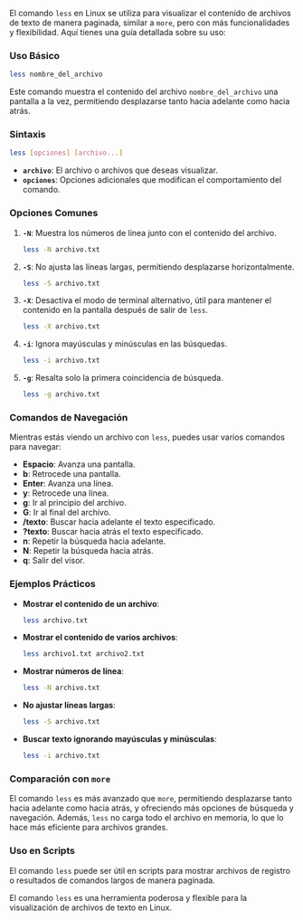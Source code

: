 El comando `less` en Linux se utiliza para visualizar el contenido de archivos de texto de manera paginada, similar a `more`, pero con más funcionalidades y flexibilidad. Aquí tienes una guía detallada sobre su uso:

### **Uso Básico**

```bash
less nombre_del_archivo
```

Este comando muestra el contenido del archivo `nombre_del_archivo` una pantalla a la vez, permitiendo desplazarse tanto hacia adelante como hacia atrás.

### **Sintaxis**

```bash
less [opciones] [archivo...]
```

- **`archivo`**: El archivo o archivos que deseas visualizar.
- **`opciones`**: Opciones adicionales que modifican el comportamiento del comando.

### **Opciones Comunes**

1. **`-N`**: Muestra los números de línea junto con el contenido del archivo.
    
    ```bash
    less -N archivo.txt
    ```
    
2. **`-S`**: No ajusta las líneas largas, permitiendo desplazarse horizontalmente.
    
    ```bash
    less -S archivo.txt
    ```
    
3. **`-X`**: Desactiva el modo de terminal alternativo, útil para mantener el contenido en la pantalla después de salir de `less`.
    
    ```bash
    less -X archivo.txt
    ```
    
4. **`-i`**: Ignora mayúsculas y minúsculas en las búsquedas.
    
    ```bash
    less -i archivo.txt
    ```
    
5. **`-g`**: Resalta solo la primera coincidencia de búsqueda.
    
    ```bash
    less -g archivo.txt
    ```
    

### **Comandos de Navegación**

Mientras estás viendo un archivo con `less`, puedes usar varios comandos para navegar:

- **Espacio**: Avanza una pantalla.
- **b**: Retrocede una pantalla.
- **Enter**: Avanza una línea.
- **y**: Retrocede una línea.
- **g**: Ir al principio del archivo.
- **G**: Ir al final del archivo.
- **/texto**: Buscar hacia adelante el texto especificado.
- **?texto**: Buscar hacia atrás el texto especificado.
- **n**: Repetir la búsqueda hacia adelante.
- **N**: Repetir la búsqueda hacia atrás.
- **q**: Salir del visor.

### **Ejemplos Prácticos**

- **Mostrar el contenido de un archivo**:
    
    ```bash
    less archivo.txt
    ```
    
- **Mostrar el contenido de varios archivos**:
    
    ```bash
    less archivo1.txt archivo2.txt
    ```
    
- **Mostrar números de línea**:
    
    ```bash
    less -N archivo.txt
    ```
    
- **No ajustar líneas largas**:
    
    ```bash
    less -S archivo.txt
    ```
    
- **Buscar texto ignorando mayúsculas y minúsculas**:
    
    ```bash
    less -i archivo.txt
    ```
    

### **Comparación con `more`**

El comando `less` es más avanzado que `more`, permitiendo desplazarse tanto hacia adelante como hacia atrás, y ofreciendo más opciones de búsqueda y navegación. Además, `less` no carga todo el archivo en memoria, lo que lo hace más eficiente para archivos grandes.

### **Uso en Scripts**

El comando `less` puede ser útil en scripts para mostrar archivos de registro o resultados de comandos largos de manera paginada.

El comando `less` es una herramienta poderosa y flexible para la visualización de archivos de texto en Linux.